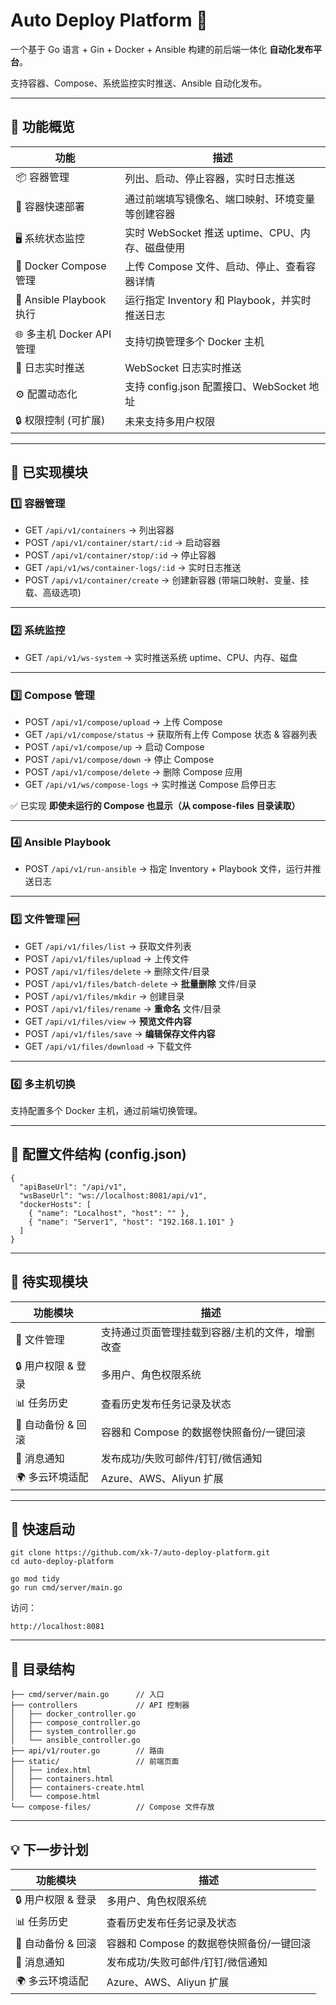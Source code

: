 # Auto Deploy Platform 🚀

一个基于 Go 语言 + Gin + Docker + Ansible 构建的前后端一体化 **自动化发布平台**。

支持容器、Compose、系统监控实时推送、Ansible 自动化发布。

------

## 🧩 功能概览

| 功能                     | 描述                                             |
| ------------------------ | ------------------------------------------------ |
| 📦 容器管理               | 列出、启动、停止容器，实时日志推送               |
| 🚀 容器快速部署           | 通过前端填写镜像名、端口映射、环境变量等创建容器 |
| 🖥️ 系统状态监控           | 实时 WebSocket 推送 uptime、CPU、内存、磁盘使用  |
| 🧩 Docker Compose 管理    | 上传 Compose 文件、启动、停止、查看容器详情      |
| 📄 Ansible Playbook 执行  | 运行指定 Inventory 和 Playbook，并实时推送日志   |
| 🌐 多主机 Docker API 管理 | 支持切换管理多个 Docker 主机                     |
| 📜 日志实时推送           | WebSocket 日志实时推送                           |
| ⚙️ 配置动态化             | 支持 config.json 配置接口、WebSocket 地址        |
| 🔒 权限控制 (可扩展)      | 未来支持多用户权限                               |

------

## 📂 已实现模块

### 1️⃣ 容器管理

- GET `/api/v1/containers` → 列出容器
- POST `/api/v1/container/start/:id` → 启动容器
- POST `/api/v1/container/stop/:id` → 停止容器
- GET `/api/v1/ws/container-logs/:id` → 实时日志推送
- POST `/api/v1/container/create` → 创建新容器 (带端口映射、变量、挂载、高级选项)

------

### 2️⃣ 系统监控

- GET `/api/v1/ws-system` → 实时推送系统 uptime、CPU、内存、磁盘

------

### 3️⃣ Compose 管理

- POST `/api/v1/compose/upload` → 上传 Compose
- GET `/api/v1/compose/status` → 获取所有上传 Compose 状态 & 容器列表
- POST `/api/v1/compose/up` → 启动 Compose
- POST `/api/v1/compose/down` → 停止 Compose
- POST `/api/v1/compose/delete` → 删除 Compose 应用
- GET `/api/v1/ws/compose-logs` → 实时推送 Compose 启停日志

✅ 已实现 **即使未运行的 Compose 也显示（从 compose-files 目录读取）**

------

### 4️⃣ Ansible Playbook

- POST `/api/v1/run-ansible` → 指定 Inventory + Playbook 文件，运行并推送日志

------
### 5️⃣ 文件管理 🆕

- GET `/api/v1/files/list` → 获取文件列表
- POST `/api/v1/files/upload` → 上传文件
- POST `/api/v1/files/delete` → 删除文件/目录
- POST `/api/v1/files/batch-delete` → **批量删除** 文件/目录
- POST `/api/v1/files/mkdir` → 创建目录
- POST `/api/v1/files/rename` → **重命名** 文件/目录
- GET `/api/v1/files/view` → **预览文件内容**
- POST `/api/v1/files/save` → **编辑保存文件内容**
- GET `/api/v1/files/download` → 下载文件
---
### 6️⃣ 多主机切换

支持配置多个 Docker 主机，通过前端切换管理。

------

## 📄 配置文件结构 (config.json)

```
{
  "apiBaseUrl": "/api/v1",
  "wsBaseUrl": "ws://localhost:8081/api/v1",
  "dockerHosts": [
    { "name": "Localhost", "host": "" },
    { "name": "Server1", "host": "192.168.1.101" }
  ]
}
```

------

## 🚧 **待实现模块**

| 功能模块          | 描述                                            |
| ----------------- | ----------------------------------------------- |
| 📂 文件管理        | 支持通过页面管理挂载到容器/主机的文件，增删改查 |
| 🔒 用户权限 & 登录 | 多用户、角色权限系统                            |
| 📊 任务历史        | 查看历史发布任务记录及状态                      |
| 💾 自动备份 & 回滚 | 容器和 Compose 的数据卷快照备份/一键回滚        |
| 💬 消息通知        | 发布成功/失败可邮件/钉钉/微信通知               |
| 🌍 多云环境适配    | Azure、AWS、Aliyun 扩展                         |

------

## 🚀 快速启动

```
git clone https://github.com/xk-7/auto-deploy-platform.git
cd auto-deploy-platform

go mod tidy
go run cmd/server/main.go
```

访问：

```
http://localhost:8081
```

------

## 📁 目录结构

```
├── cmd/server/main.go      // 入口
├── controllers             // API 控制器
│   ├── docker_controller.go
│   ├── compose_controller.go
│   ├── system_controller.go
│   └── ansible_controller.go
├── api/v1/router.go        // 路由
├── static/                 // 前端页面
│   ├── index.html
│   ├── containers.html
│   ├── containers-create.html
│   └── compose.html
└── compose-files/          // Compose 文件存放
```

------

## 💡 下一步计划

| 功能模块           | 描述                                     |
| -------------------- | ------------------------------------------ |
| 🔒 用户权限 & 登录 | 多用户、角色权限系统                     |
| 📊 任务历史        | 查看历史发布任务记录及状态               |
| 💾 自动备份 & 回滚 | 容器和 Compose 的数据卷快照备份/一键回滚 |
| 💬 消息通知        | 发布成功/失败可邮件/钉钉/微信通知        |
| 🌍 多云环境适配    | Azure、AWS、Aliyun 扩展                  |
